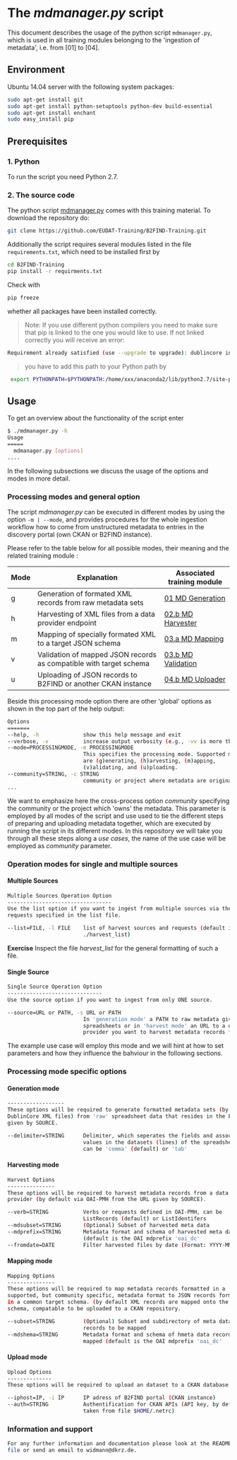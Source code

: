 # The *mdmanager.py* script
This document describes the usage of the python script `mdmanager.py`,
which is used in all training modules belonging to the 'ingestion of metadata', i.e. from [01] to [04].

## Environment
Ubuntu 14.04 server with the following system packages:

```sh
sudo apt-get install git
sudo apt-get install python-setuptools python-dev build-essential
sudo apt-get install enchant
sudo easy_install pip
```

## Prerequisites

### 1. Python
To run the script you need Python 2.7.

### 2. The source code
The python script [mdmanager.py](mdmanager.py) comes with this training material. To download the repository do:
```sh
git clone https://github.com/EUDAT-Training/B2FIND-Training.git
```

Additionally the script requires several modules listed in the file `requirements.txt`, which need to be installed first by

```sh
cd B2FIND-Training
pip install -r requirments.txt
```
Check with
```sh
pip freeze 
```
whether all packages have been installed correctly.

 > Note: If you use different python compilers you need to make sure that pip is linked to the one you would like to use. If not linked correctly you will receive an error:
 ```sh
 Requirement already satisfied (use --upgrade to upgrade): dublincore in /home/xxx/anaconda2/lib/python2.7/site-packages
```
> you have to add this path to your Python path by
```sh
 export PYTHONPATH=$PYTHONPATH:/home/xxx/anaconda2/lib/python2.7/site-packages/
```

## Usage
To get an overview about the functionality of the script enter
```sh
$ ./mdmanager.py -h
Usage
=====
  mdmanager.py [options]
....
```

In the following subsections we discuss the usage of the options and modes in more detail.

### Processing modes and general option
The script *mdmanager.py* can be executed in different modes by using the option `-m | --mode`,
and provides procedures for the whole ingestion workflow how to come from unstructured metadata to entries in the discovery portal (own CKAN or B2FIND instance).

Please refer to the table below for all possible modes, their meaning and the related training module :

Mode | Explanation | Associated training module |
------|-------------------|---------------------|
g | Generation of formated XML records from raw metadata sets | [01 MD Generation ](01.b-generate-metadata.md) |
h | Harvesting of XML files from a data provider endpoint | [02.b MD Harvester ](02.b-OAI-harvester.md) |
m | Mapping of specially formated XML to a target JSON schema | [03.a MD Mapping ](03.a-map-metadata.md) |
v | Validation of mapped JSON records as compatible with target schema | [03.b MD Validation ](03.b-validate-metadata.md) | 
u | Uploading of JSON records to B2FIND or another CKAN instance |  [04.b MD Uploader ](04.b-upload-metadata.md) |

Beside this processing mode option there are other 'global' options as shown in the top part of the help output:

```sh
Options
=======
--help, -h              show this help message and exit
--verbose, -v           increase output verbosity (e.g., -vv is more than -v)
--mode=PROCESSINGMODE, -m PROCESSINGMODE
                        This specifies the processing mode. Supported modes
                        are (g)enerating, (h)arvesting, (m)apping,
                        (v)alidating, and (u)ploading.
--community=STRING, -c STRING
                        community or project where metadata are originated.
...
```

We want to emphasize here the cross-process option *community* specifying the community or the project which 'owns' the metadata. This parameter is employed by all modes of the script and use used to tie the different steps of preparing and uploading metadata together, which are executed by running the script in its different modes.
In this repository we will take you through all these steps along a *use cases*, the name of the use case will be employed as *community* parameter. 

### Operation modes for single and multiple sources

#### Multiple Sources

```sh
Multiple Sources Operation Option
---------------------------------
Use the list option if you want to ingest from multiple sources via the
requests specified in the list file.

--list=FILE, -l FILE    list of harvest sources and requests (default is
                        ./harvest_list)
```
**Exercise** Inspect the file *harvest_list* for the general formatting of such a file.

#### Single Source
```sh
Single Source Operation Option
------------------------------
Use the source option if you want to ingest from only ONE source.

--source=URL or PATH, -s URL or PATH
                        In 'generation mode' a PATH to raw metadata given as
                        spreadsheets or in 'harvest mode' an URL to a data
                        provider you want to harvest metadata records from.
```

The example use case will employ this mode and we will hint at how to set parameters and how they influence the bahviour in the following sections.

### Processing mode specific options

#### Generation mode

```sh
------------------
These options will be required to generate formatted metadata sets (by default
DublinCore XML files) from 'raw' spreadsheet data that resides in the PATH
given by SOURCE.

--delimiter=STRING      Delimiter, which seperates the fields and associated
                        values in the datasets (lines) of the spreadsheets,
                        can be 'comma' (default) or 'tab'
```

#### Harvesting mode
```sh
Harvest Options
---------------
These options will be required to harvest metadata records from a data
provider (by default via OAI-PMH from the URL given by SOURCE).

--verb=STRING           Verbs or requests defined in OAI-PMH, can be
                        ListRecords (default) or ListIdentifers
--mdsubset=STRING       (Optional) Subset of harvested meta data
--mdprefix=STRING       Metadata format and schema of harvested meta data
                        (default is the OAI mdprefix 'oai_dc'
--fromdate=DATE         Filter harvested files by date (Format: YYYY-MM-DD).
```

#### Mapping mode

```sh
Mapping Options
---------------
These options will be required to map metadata records formatted in a
supported, but community specific, metadata format to JSON records formatted
in a common target schema. (by default XML records are mapped onto the B2FIND
schema, compatable to be uploaded to a CKAN repository.

--subset=STRING         (Optional) Subset and subdirectory of meta data
                        records to be mapped
--mdshema=STRING        Metadata format and schema of hmeta data records to be
                        mapped (default is the OAI mdprefix 'oai_dc'

```

#### Upload mode

```sh
Upload Options
--------------
These options will be required to upload an dataset to a CKAN database.

--iphost=IP, -i IP      IP adress of B2FIND portal (CKAN instance)
--auth=STRING           Authentification for CKAN APIs (API key, by default
                        taken from file $HOME/.netrc)
```

### Information and support

```sh
For any further information and documentation please look at the README.md
file or send an email to widmann@dkrz.de.
```
